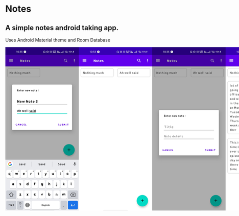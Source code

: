 # Notes
## A simple notes android taking app.
Uses Android Material theme and Room Database

<!-- ![alt text](https://github.com/divyansh-dxn/Notes/blob/master/samples/Screenshot_2021-07-06-10-33-34-45.jpg)
 <img src="./samples/Screenshot_2021-07-06-10-33-34-45.jpg" width="350" alt="accessibility text"> -->
 
 <div style="display:flex;">

<img src="./samples/Screenshot_2021-07-06-10-33-34-45.jpg" width="230">
<img src="./samples/Screenshot_2021-07-06-10-33-36-70_b2943131d3c1dc59a773431004660367.jpg"  width="230">
<img src="./samples/Screenshot_2021-07-06-10-33-39-72_b2943131d3c1dc59a773431004660367.jpg" width="230">
<img src="./samples/Screenshot_2021-07-06-10-36-23-11_b2943131d3c1dc59a773431004660367.jpg" width="230">
  
</div>
